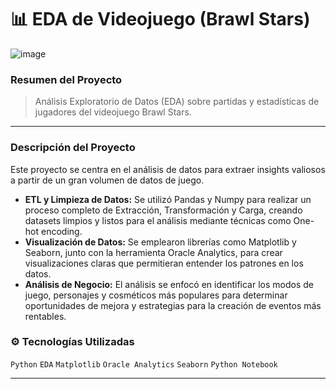 # 📊 EDA de Videojuego (Brawl Stars)

![image](https://github.com/user-attachments/assets/6af6a183-098c-4a5f-a45f-d729891f7a01)


### Resumen del Proyecto
> Análisis Exploratorio de Datos (EDA) sobre partidas y estadísticas de jugadores del videojuego Brawl Stars.

---

### Descripción del Proyecto

Este proyecto se centra en el análisis de datos para extraer insights valiosos a partir de un gran volumen de datos de juego.

-   **ETL y Limpieza de Datos:** Se utilizó Pandas y Numpy para realizar un proceso completo de Extracción, Transformación y Carga, creando datasets limpios y listos para el análisis mediante técnicas como One-hot encoding.
-   **Visualización de Datos:** Se emplearon librerías como Matplotlib y Seaborn, junto con la herramienta Oracle Analytics, para crear visualizaciones claras que permitieran entender los patrones en los datos.
-   **Análisis de Negocio:** El análisis se enfocó en identificar los modos de juego, personajes y cosméticos más populares para determinar oportunidades de mejora y estrategias para la creación de eventos más rentables.

### ⚙️ Tecnologías Utilizadas

`Python` `EDA` `Matplotlib` `Oracle Analytics` `Seaborn` `Python Notebook`

---
